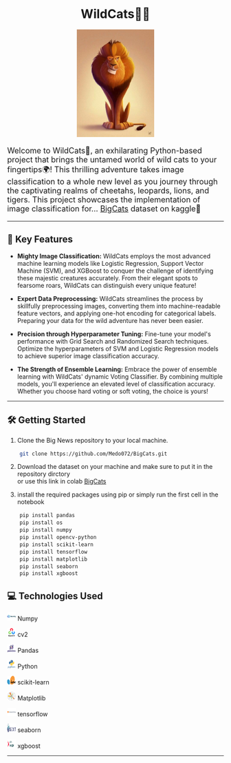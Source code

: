 <h1 align="center" id="title">WildCats🐱‍👤</h1>
<div align="center">
  <img src="/assets/ArtStationExplore.jpeg" alt="WildCats" width="180" height="250"/>
</div>

<p style="font-size: 18px;">Welcome to WildCats🦁, an exhilarating Python-based project that brings the untamed world of wild cats to your fingertips🌍! This thrilling adventure takes image classification to a whole new level as you journey through the captivating realms of cheetahs, leopards, lions, and tigers.
This project showcases the implementation of image classification for...
<a href="https://www.kaggle.com/datasets/patriciabrezeanubig-cats-image-classification-dataset?select=animals">BigCats</a>
dataset on kaggle🎇</p>
<hr>

<h2>🧐 Key Features</h2>

* **Mighty Image Classification:** WildCats employs the most advanced machine learning models like Logistic Regression, Support Vector Machine (SVM), and XGBoost to conquer the challenge of identifying these majestic creatures accurately. From their elegant spots to fearsome roars, WildCats can distinguish every unique feature!

* **Expert Data Preprocessing:** WildCats streamlines the process by skillfully preprocessing images, converting them into machine-readable feature vectors, and applying one-hot encoding for categorical labels. Preparing your data for the wild adventure has never been easier.

* **Precision through Hyperparameter Tuning:** Fine-tune your model's performance with Grid Search and Randomized Search techniques. Optimize the hyperparameters of SVM and Logistic Regression models to achieve superior image classification accuracy.

* **The Strength of Ensemble Learning:** Embrace the power of ensemble learning with WildCats' dynamic Voting Classifier. By combining multiple models, you'll experience an elevated level of classification accuracy. Whether you choose hard voting or soft voting, the choice is yours!
<hr>

<h2>🛠️ Getting Started</h2>

1. Clone the Big News repository to your local machine.

```bash
    git clone https://github.com/Medo072/BigCats.git
```

2. Download the dataset on your machine and make sure to put it in the repository dirctory   
or use this link in colab 
    [BigCats](https://www.kaggle.com/datasets/patriciabrezeanubig-cats-image-classification-dataset?select=animals)

3. install the required packages using pip or simply run the first cell in the notebook
```bash  
    pip install pandas
    pip install os
    pip install numpy 
    pip install opencv-python
    pip install scikit-learn
    pip install tensorflow
    pip install matplotlib
    pip install seaborn
    pip install xgboost
```

<h2>💻 Technologies Used</h2>

<img src="https://github.com/devicons/devicon/blob/master/icons/numpy/numpy-original-wordmark.svg" alt="Numpy" title="Numpy" width="20" height="20"/> Numpy

<img src="https://github.com/devicons/devicon/blob/master/icons/opencv/opencv-original-wordmark.svg" alt="cv2" title="cv2" width="20" height="20"/> cv2  


<img src="https://github.com/devicons/devicon/blob/master/icons/pandas/pandas-original-wordmark.svg" alt="Pandas" title="Pandas" width="20" height="20"/> Pandas  

<img src="https://github.com/devicons/devicon/blob/master/icons/python/python-original-wordmark.svg" alt="Python" title="Python" width="20" height="20"/> Python    

<img src="assets/Scikit_learn_logo_small.svg" alt="Sklearn" title="sklearn" width="20" height="20"/> scikit-learn     

<img src="/assets/Matplotlib-logo.svg" alt="Matplotlib" title="Matplotlib" width="20" height="20"/> Matplotlib       

<img src="https://github.com/devicons/devicon/blob/master/icons/tensorflow/tensorflow-original-wordmark.svg" alt="tensorflow" title="tensorflow" width="20" height="20"/> tensorflow      

<img src="/assets/seaborn-seeklogo.com.svg" alt="seaborn" title="seaborn" width="20" height="20"/> seaborn  

<img src="https://github.com/sarus-tech/dp-xgboost/blob/master/logo-dp-xgboost.svg" alt="Xgb" title="Xgb" width="20" height="20"/> xgboost     

<hr>
